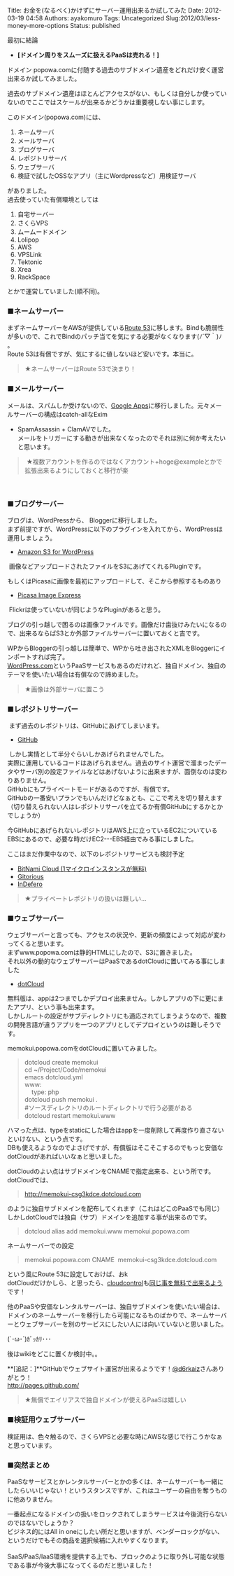Title: お金を(なるべく)かけずにサーバー運用出来るか試してみた
Date: 2012-03-19 04:58
Authors: ayakomuro
Tags:  Uncategorized
Slug:2012/03/less-money-more-options
Status: published






最初に結論



-   **[ドメイン周りをスムーズに扱えるPaaSは売れる！]**

ドメイン
popowa.comに付随する過去のサブドメイン遺産をどれだけ安く運営出来るか試してみました。

過去のサブドメイン遺産はほとんどアクセスがない、もしくは自分しか使っていないのでここではスケールが出来るかどうかは重要視しない事にします。

このドメイン(popowa.com)には、

1.  ネームサーバ
2.  メールサーバ
3.  ブログサーバ
4.  レポジトリサーバ
5.  ウェブサーバ
6.  検証で試したOSSなアプリ（主にWordpressなど）用検証サーバ

がありました。  
過去使っていた有償環境としては

1.  自宅サーバー
2.  さくらVPS
3.  ムームードメイン
4.  Lolipop
5.  AWS
6.  VPSLink
7.  Tektonic
8.  Xrea
9.  RackSpace

とかで運営していました(順不同)。

### ■ネームサーバー

まずネームサーバーをAWSが提供している[Route
53](http://aws.amazon.com/jp/route53/)に移します。Bindも脆弱性が多いので、これでBindのパッチ当てを気にする必要がなくなります(ﾉ´▽｀)ﾉ
。  
Route 53は有償ですが、気にするに値しないほど安いです。本当に。

> ★ネームサーバーはRoute 53で決まり！

### ■メールサーバー

メールは、スパムしか受けないので、[Google
Apps](http://www.google.com/apps/intl/ja/group/index.html)に移行しました。元々メールサーバーの構成はcatch-allなExim
+ SpamAssassin + ClamAVでした。  
メールをトリガーにする動きが出来なくなったのでそれは別に何か考えたいと思います。

>  ★複数アカウントを作るのではなくアカウント+hoge@exampleとかで拡張出来るようにしておくと移行が楽

   

### ■ブログサーバー

ブログは、WordPressから、 Bloggerに移行しました。  
まず前提ですが、WordPressに以下のプラグインを入れてから、WordPressは運用しましょう。

-   [Amazon S3 for
    WordPress](http://wordpress.org/extend/plugins/tantan-s3/)

 画像などアップロードされたファイルをS3にあげてくれるPluginです。

もしくはPicasaに画像を最初にアップロードして、そこから参照するものあり

-   [Picasa Image
    Express](http://wordpress.org/extend/plugins/picasa-images-express/)

 Flickrは使っていないが同じようなPluginがあると思う。

ブログの引っ越しで困るのは画像ファイルです。画像だけ歯抜けみたいになるので、出来るならばS3とか外部ファイルサーバーに置いておくと吉です。

WPからBloggerの引っ越しは簡単で、WPから吐き出されたXMLをBloggerにインポートすれば完了。  
[WordPress.com](http://wordpress.com/)というPaaSサービスもあるのだけれど、独自ドメイン、独自のテーマを使いたい場合は有償なので諦めました。  

> ★画像は外部サーバに置こう

### ■レポジトリサーバー

 まず過去のレポジトリは、GitHubにあげてしまいます。

-   [GitHub](https://github.com/)

 しかし実情として半分ぐらいしかあげられませんでした。  
実際に運用しているコードはあげられません。過去のサイト運営で溜まったデータやサーバ別の設定ファイルなどはあげないように出来ますが、面倒なのは変わりありません。  
GitHubにもプライベートモードがあるのですが、有償です。  
GitHubの一番安いプランでもいんだけどなぁとも、ここで考えを切り替えます（切り替えられない人はレポジトリサーバを立てるか有償GitHubにするかとかでしょうか）

今GitHubにあげられないレポジトリはAWS上に立っているEC2についているEBSにあるので、必要な時だけEC2\-\--EBS経由でみる事にしました。

ここはまだ作業中なので、以下のレポジトリサービスも検討予定

-   [BitNami Cloud
    (1マイクロインスタンスが無料)](http://bitnami.org/cloud)
-   [Gitorious](http://gitorious.org/)
-   [InDefero](http://www.indefero.net/)

> ★プライベートレポジトリの扱いは難しい\...

### ■ウェブサーバー

ウェブサーバーと言っても、アクセスの状況や、更新の頻度によって対応が変わってくると思います。  
まずwww.popowa.comは静的HTMLにしたので、S3に置きました。  
それ以外の動的なウェブサーバーはPaaSであるdotCloudに置いてみる事にしました

-   [dotCloud](https://www.dotcloud.com/)

無料版は、appは2つまでしかデプロイ出来ません。しかしアプリの下に更にまたアプリ、という事も出来ます。  
しかしルートの設定がサブディレクトリにも適応されてしまうようなので、複数の開発言語が違うアプリを一つのアプリとしてデプロイというのは難しそうです。

memokui.popowa.comをdotCloudに置いてみました。  

> dotcloud create memokui  
> cd \~/Project/Code/memokui  
> emacs dotcloud.yml  
> www:  
>     type: php  
> dotcloud push memokui .  
> \#ソースディレクトリのルートディレクトリで行う必要がある  
> dotcloud restart memokui.www

ハマった点は、typeをstaticにした場合はappを一度削除して再度作り直さないといけない、という点です。  
DBも使えるようなのでよさげですが、有償版はそこそこするのでもっと安価なdotCloudがあればいいなぁと思いました。

dotCloudのよい点はサブドメインをCNAMEで指定出来る、という所です。dotCloudでは、  

> http://memokui-csg3kdce.dotcloud.com

のように独自サブドメインを配布してくれます（これはどこのPaaSでも同じ）  
しかしdotCloudでは独自（サブ）ドメインを追加する事が出来るのです。  

> dotcloud alias add memokui.www memokui.popowa.com

ネームサーバーでの設定  

> memokui.popowa.com CNAME  memokui-csg3kdce.dotcloud.com

という風にRoute 53に設定しておけば、おk  
dotCloudだけかしら、と思ったら、[cloudcontrol](https://www.cloudcontrol.com/)も[同じ事を無料で出来るよう](https://www.cloudcontrol.com/documentation/add-ons/aliases)です！

他のPaaSや安価なレンタルサーバーは、独自サブドメインを使いたい場合は、ドメインのネームサーバーを移行したら可能になるものばかりで、ネームサーバーとウェブサーバーを別のサービスにしたい人には向いていないと思いました。

(´･ω･\`)ｶﾞｯｶﾘ･･･

後はwikiをどこに置くか検討中。。

**[追記：]**GitHubでウェブサイト運営が出来るようです！[@d6rkaiz](https://twitter.com/#%21/d6rkaiz)さんありがとう！  
<http://pages.github.com/>

> ★無償でエイリアスで独自ドメインが使えるPaaSは嬉しい

### ■検証用ウェブサーバー

検証用は、色々触るので、さくらVPSと必要な時にAWSな感じで行こうかなぁと思っています。

### ■突然まとめ

PaaSなサービスとかレンタルサーバーとかの多くは、ネームサーバーも一緒にしたらいいじゃない！というスタンスですが、これはユーザーの自由を奪うものに他ありません。

一番起点になるドメインの扱いをロックされてしまうサービスは今後流行らないのではないでしょうか？  
ビジネス的にはAll in
oneにしたい所だと思いますが、ベンダーロックがない、というだけでもその商品を選択候補に入れやすくなります。  
   
SaaS/PaaS/IaaS環境を提供する上でも、ブロックのように取り外し可能な状態である事が今後大事になってくるのだと思いました！
